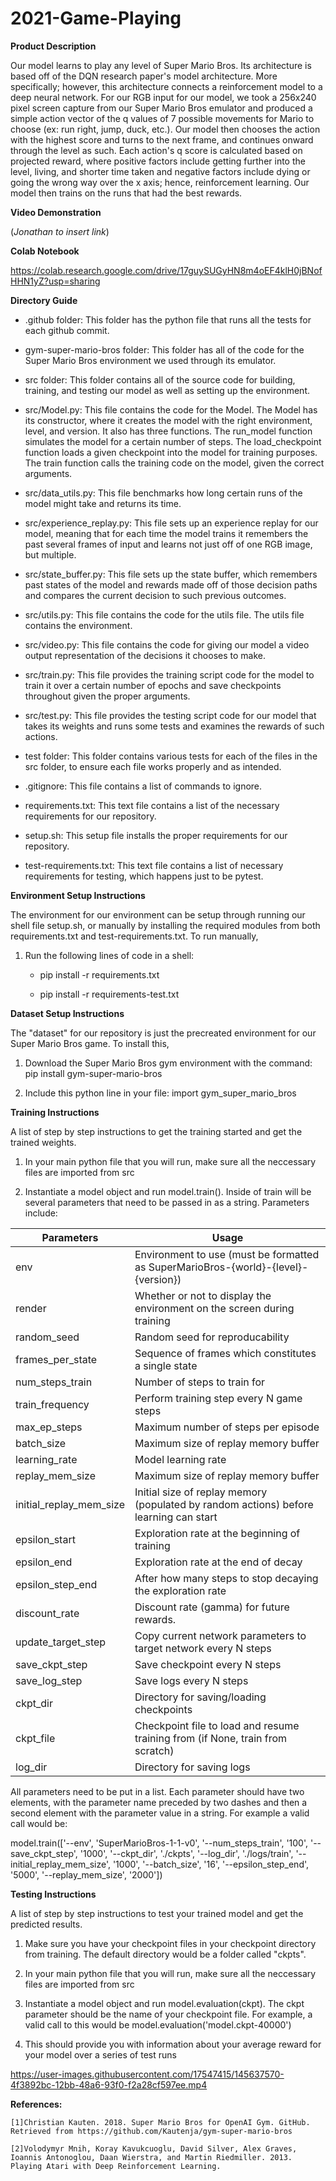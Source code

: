 # 2021-Game-Playing

**Product Description**

  Our model learns to play any level of Super Mario Bros. Its architecture is based off of the DQN research paper's model architecture. More specifically; however, this architecture connects a reinforcement model to a deep neural network. For our RGB input for our model, we took a 256x240 pixel screen capture from our Super Mario Bros emulator and produced a simple action vector of the q values of 7 possible movements for Mario to choose (ex: run right, jump, duck, etc.). Our model then chooses the action with the highest score and turns to the next frame, and continues onward through the level as such. Each action's q score is calculated based on projected reward, where positive factors include getting further into the level, living, and shorter time taken and negative factors include dying or going the wrong way over the x axis; hence, reinforcement learning. Our model then trains on the runs that had the best rewards.
 

**Video Demonstration**

  (*Jonathan to insert link*)


**Colab Notebook**

  https://colab.research.google.com/drive/17guySUGyHN8m4oEF4klH0jBNofHHN1yZ?usp=sharing


**Directory Guide**

 - .github folder: This folder has the python file that runs all the tests for each github commit.
  
 - gym-super-mario-bros folder: This folder has all of the code for the Super Mario Bros environment we used through its emulator.
  
 - src folder: This folder contains all of the source code for building, training, and testing our model as well as setting up the environment.
  
 - src/Model.py: This file contains the code for the Model. The Model has its constructor, where it creates the model with the right environment, level, and version. It also has three functions. The run_model function simulates the model for a certain number of steps. The load_checkpoint function loads a given checkpoint into the model for training purposes. The train function calls the training code on the model, given the correct arguments.
  
 - src/data_utils.py: This file benchmarks how long certain runs of the model might take and returns its time.
  
 - src/experience_replay.py: This file sets up an experience replay for our model, meaning that for each time the model trains it remembers the past several frames of input and learns not just off of one RGB image, but multiple.
  
 - src/state_buffer.py: This file sets up the state buffer, which remembers past states of the model and rewards made off of those decision paths and compares the current decision to such previous outcomes.
  
 - src/utils.py: This file contains the code for the utils file. The utils file contains the environment.
  
 - src/video.py: This file contains the code for giving our model a video output representation of the decisions it chooses to make.
  
 - src/train.py: This file provides the training script code for the model to train it over a certain number of epochs and save checkpoints throughout given the proper arguments.
  
 - src/test.py: This file provides the testing script code for our model that takes its weights and runs some tests and examines the rewards of such actions.
  
 - test folder: This folder contains various tests for each of the files in the src folder, to ensure each file works properly and as intended.
  
 - .gitignore: This file contains a list of commands to ignore.
  
 - requirements.txt: This text file contains a list of the necessary requirements for our repository.
  
 - setup.sh: This setup file installs the proper requirements for our repository.
  
 - test-requirements.txt: This text file contains a list of necessary requirements for testing, which happens just to be pytest.


**Environment Setup Instructions**

  The environment for our environment can be setup through running our shell file setup.sh, or manually by installing the required modules from both requirements.txt and test-requirements.txt. To run manually,

   1. Run the following lines of code in a shell:
      
      - pip install -r requirements.txt
      
      - pip install -r requirements-test.txt


**Dataset Setup Instructions**

  The "dataset" for our repository is just the precreated environment for our Super Mario Bros game. To install this,

   1. Download the Super Mario Bros gym environment with the command:
      pip install gym-super-mario-bros

   2. Include this python line in your file:
      import gym_super_mario_bros
   

**Training Instructions**

  A list of step by step instructions to get the training started and get the trained weights.
  
  1. In your main python file that you will run, make sure all the neccessary files are imported from src 
  
  2. Instantiate a model object and run model.train(). Inside of train will be several parameters that need to be passed in
     as a string. Parameters include:
     
Parameters  | Usage
------------- | -------------
env  | Environment to use (must be formatted as SuperMarioBros-{world}-{level}-{version})
render  | Whether or not to display the environment on the screen during training
random_seed | Random seed for reproducability
frames_per_state | Sequence of frames which constitutes a single state
num_steps_train | Number of steps to train for
train_frequency | Perform training step every N game steps
max_ep_steps | Maximum number of steps per episode
batch_size | Maximum size of replay memory buffer
learning_rate | Model learning rate
replay_mem_size | Maximum size of replay memory buffer
initial_replay_mem_size | Initial size of replay memory (populated by random actions) before learning can start
epsilon_start | Exploration rate at the beginning of training
epsilon_end | Exploration rate at the end of decay
epsilon_step_end | After how many steps to stop decaying the exploration rate
discount_rate | Discount rate (gamma) for future rewards.
update_target_step | Copy current network parameters to target network every N steps
save_ckpt_step | Save checkpoint every N steps
save_log_step | Save logs every N steps
ckpt_dir | Directory for saving/loading checkpoints
ckpt_file | Checkpoint file to load and resume training from (if None, train from scratch)
log_dir | Directory for saving logs

All parameters need to be put in a list. Each parameter should have two elements, with the parameter name preceded by two dashes and then a second element with the parameter value in a string. For example a valid call would be: 

model.train(['--env', 'SuperMarioBros-1-1-v0',
                            '--num_steps_train', '100',
                            '--save_ckpt_step', '1000',
                            '--ckpt_dir', './ckpts',
                            '--log_dir', './logs/train',
                            '--initial_replay_mem_size', '1000',
                            '--batch_size', '16',
                            '--epsilon_step_end', '5000',
                            '--replay_mem_size', '2000'])


**Testing Instructions**

  A list of step by step instructions to test your trained model and get the predicted results.
  
  1. Make sure you have your checkpoint files in your checkpoint directory from training. The default directory would be a folder called "ckpts".
  
  2. In your main python file that you will run, make sure all the neccessary files are imported from src 
  
  3. Instantiate a model object and run model.evaluation(ckpt). The ckpt parameter should be the name of your checkpoint file. For example, a valid call to this 
     would be model.evaluation('model.ckpt-40000')
     
  4. This should provide you with information about your average reward for your model over a series of test runs


https://user-images.githubusercontent.com/17547415/145637570-4f3892bc-12bb-48a6-93f0-f2a28cf597ee.mp4


**References:**

    [1]Christian Kauten. 2018. Super Mario Bros for OpenAI Gym. GitHub. Retrieved from https://github.com/Kautenja/gym-super-mario-bros 
  
    [2]Volodymyr Mnih, Koray Kavukcuoglu, David Silver, Alex Graves, Ioannis Antonoglou, Daan Wierstra, and Martin Riedmiller. 2013. Playing Atari with Deep Reinforcement Learning.
